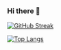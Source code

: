 ### Hi there 👋

[![GitHub Streak](http://github-readme-streak-stats.herokuapp.com?user=Depwp&theme=dark&background=000000)](https://git.io/streak-stats)

[![Top Langs](https://github-readme-stats.vercel.app/api/top-langs/?username=Depwp&layout=compact&theme=vision-friendly-dark)](https://github.com/anuraghazra/github-readme-stats)
